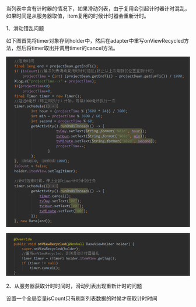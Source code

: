 
当列表中含有计时器的情况下，如果滑动列表，由于复用会引起计时器计时混乱，如果时间是从服务器取值，item复用的时候计时器会重新计时。

1、滑动错乱问题

如下图首先将timer对象存到holder中，然后在adapter中重写onViewRecycled方法，然后将timer取出并调用timer的cancel方法。

![](https://raw.githubusercontent.com/LucasMing/Blog/master/images/timer01.png)

![](https://raw.githubusercontent.com/LucasMing/Blog/master/images/timer02.png)

2、从服务器获取计时时间时，滑动列表出现重新计时的问题  

设置一个全局变量isCount只有刷新列表数据的时候才获取计时时间